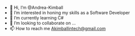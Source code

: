 - 👋 Hi, I’m @Andrea-Kimball
- 👀 I’m interested in  honing my skills as a Software Developer
- 🌱 I’m currently learning C#
- 💞️ I’m looking to collaborate on ...
- 📫 How to reach me Akimballintech@gmail.com

<!---
Andrea-Kimball/Andrea-Kimball is a ✨ special ✨ repository because its `README.md` (this file) appears on your GitHub profile.
You can click the Preview link to take a look at your changes.
--->
